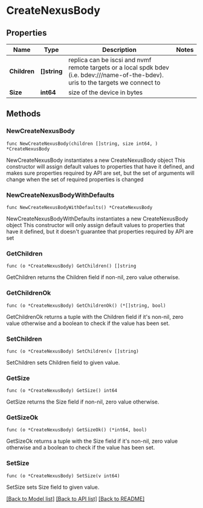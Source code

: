 # CreateNexusBody

## Properties

Name | Type | Description | Notes
------------ | ------------- | ------------- | -------------
**Children** | **[]string** | replica can be iscsi and nvmf remote targets or a local spdk bdev  (i.e. bdev:///name-of-the-bdev).   uris to the targets we connect to | 
**Size** | **int64** | size of the device in bytes | 

## Methods

### NewCreateNexusBody

`func NewCreateNexusBody(children []string, size int64, ) *CreateNexusBody`

NewCreateNexusBody instantiates a new CreateNexusBody object
This constructor will assign default values to properties that have it defined,
and makes sure properties required by API are set, but the set of arguments
will change when the set of required properties is changed

### NewCreateNexusBodyWithDefaults

`func NewCreateNexusBodyWithDefaults() *CreateNexusBody`

NewCreateNexusBodyWithDefaults instantiates a new CreateNexusBody object
This constructor will only assign default values to properties that have it defined,
but it doesn't guarantee that properties required by API are set

### GetChildren

`func (o *CreateNexusBody) GetChildren() []string`

GetChildren returns the Children field if non-nil, zero value otherwise.

### GetChildrenOk

`func (o *CreateNexusBody) GetChildrenOk() (*[]string, bool)`

GetChildrenOk returns a tuple with the Children field if it's non-nil, zero value otherwise
and a boolean to check if the value has been set.

### SetChildren

`func (o *CreateNexusBody) SetChildren(v []string)`

SetChildren sets Children field to given value.


### GetSize

`func (o *CreateNexusBody) GetSize() int64`

GetSize returns the Size field if non-nil, zero value otherwise.

### GetSizeOk

`func (o *CreateNexusBody) GetSizeOk() (*int64, bool)`

GetSizeOk returns a tuple with the Size field if it's non-nil, zero value otherwise
and a boolean to check if the value has been set.

### SetSize

`func (o *CreateNexusBody) SetSize(v int64)`

SetSize sets Size field to given value.



[[Back to Model list]](../README.md#documentation-for-models) [[Back to API list]](../README.md#documentation-for-api-endpoints) [[Back to README]](../README.md)


